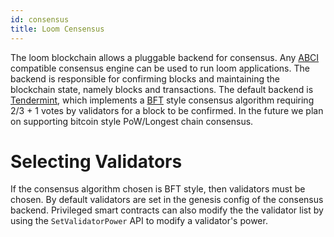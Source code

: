 ```yaml
---
id: consensus
title: Loom Censensus
---
```


The loom blockchain allows a pluggable backend for consensus.  Any [ABCI](https://github.com/tendermint/abci) compatible consensus engine can be used to run loom applications.  The backend is responsible for confirming blocks and maintaining the blockchain state, namely blocks and transactions.  The default backend is [Tendermint](https://tendermint.com/), which implements a [BFT](https://en.wikipedia.org/wiki/Byzantine_fault_tolerance) style consensus algorithm requiring 2/3 + 1 votes by validators for a block to be confirmed.  In the future we plan on supporting bitcoin style PoW/Longest chain consensus.

# Selecting Validators
If the consensus algorithm chosen is BFT style, then validators must be chosen.  By default validators are set in the genesis config of the consensus backend.  Privileged smart contracts can also modify the the validator list by using the `SetValidatorPower` API to modify a validator's power.
